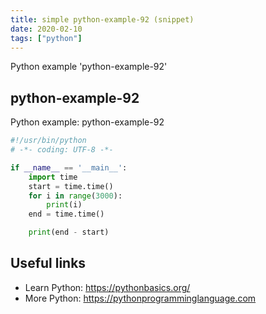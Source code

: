 ```yaml
---
title: simple python-example-92 (snippet)
date: 2020-02-10
tags: ["python"]
---
```

Python example 'python-example-92'


## python-example-92

Python example: python-example-92

```python
#!/usr/bin/python
# -*- coding: UTF-8 -*-

if __name__ == '__main__':
    import time
    start = time.time()
    for i in range(3000):
        print(i)
    end = time.time()

    print(end - start)


```

## Useful links

- Learn Python: https://pythonbasics.org/
- More Python: https://pythonprogramminglanguage.com
